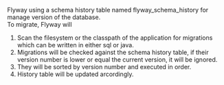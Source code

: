Flyway using a schema history table named flyway_schema_history for manage version of the database.   
To migrate, Flyway will
1. Scan the filesystem or the classpath of the application for migrations which can be written in either sql or java.
2. Migrations will be checked against the schema history table, if their version number is lower or equal the current version, it will be ignored.
3. They will be sorted by version number and executed in order.
4. History table will be updated arcordingly.
